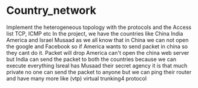 # Country_network
Implement the heterogeneous topology with the protocols and the Access list TCP, ICMP etc
In the project, we have the countries like China India America and Israel Musaad
as we all know that in China we can not open the google and Facebook so if America wants to send packet in china so  they cant do it. Packet will drop America  can't open the china web server
but India can send the packet to both the countries because we can execute everything 
Isreal has Musaad their secret agency it is that much private no one can send the packet to anyone but we can ping their router 
and have many more like (vtp) virtual trunking4 protocol
